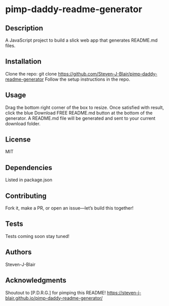 # pimp-daddy-readme-generator

## Description
A JavaScript project to build a slick web app that generates README.md files.

## Installation
Clone the repo:
git clone https://github.com/Steven-J-Blair/pimp-daddy-readme-generator
Follow the setup instructions in the repo.

## Usage
Drag the bottom right corner of the box to resize. Once satisfied with result, click the blue Download FREE README.md button at the bottom of the generator. A README.md file will be generated and sent to your current download folder.

## License
MIT

## Dependencies
Listed in package.json

## Contributing
Fork it, make a PR, or open an issue—let’s build this together!

## Tests
Tests coming soon stay tuned!

## Authors
Steven-J-Blair

## Acknowledgments
Shoutout to [P.D.R.G.] for pimping this README!
https://steven-j-blair.github.io/pimp-daddy-readme-generator/
